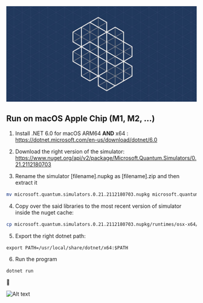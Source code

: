 <div style="text-align:center">
   <img src="./.assets/image.png">
</div>

## Run on macOS Apple Chip (M1, M2, ...)

1. Install .NET 6.0 for macOS ARM64 **AND** x64 :
   https://dotnet.microsoft.com/en-us/download/dotnet/6.0

2. Download the right version of the simulator: https://www.nuget.org/api/v2/package/Microsoft.Quantum.Simulators/0.21.2112180703

3. Rename the simulator [filename].nupkg as [filename].zip and then extract it

```bash
mv microsoft.quantum.simulators.0.21.2112180703.nupkg microsoft.quantum.simulators.0.21.2112180703.nupkg.zip
```

4. Copy over the said libraries to the most recent version of simulator inside the nuget cache:

```bash
cp microsoft.quantum.simulators.0.21.2112180703.nupkg/runtimes/osx-x64/native/* ~/.nuget/packages/microsoft.quantum.simulators/0.28.302812/runtimes/osx-x64/native/
```

5. Export the right dotnet path:

```
export PATH=/usr/local/share/dotnet/x64:$PATH
```

6. Run the program

```bash
dotnet run
```

🎉

![Alt text](image-2.png)
